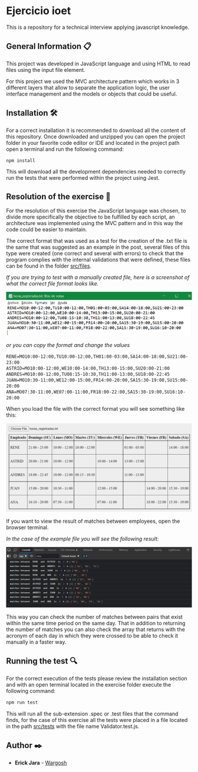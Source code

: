# Ejercicio ioet
 This is a repository for a technical interview applying javascript knowledge.

<!--
## Table of Contents
1. [Información General](#información-general)
2. [Tecnologías](#tecnologías)
3. [Instalación](#instalación)
4. [Colaboradores](#colaboradores)
-->

## General Information 📋

This project was developed in JavaScript language and using HTML to read files using the input file element.

For this project we used the MVC architecture pattern which works in 3 different layers that allow to separate the application logic, the user interface management and the models or objects that could be useful.

## Installation 🛠️

For a correct installation it is recommended to download all the content of this repository. Once downloaded and unzipped you can open the project folder in your favorite code editor or IDE and located in the project path open a terminal and run the following command:

```bash
npm install
```

This will download all the development dependencies needed to correctly run the tests that were performed within the project using Jest.

## Resolution of the exercise 🔨

For the resolution of this exercise the JavaScript language was chosen, to divide more specifically the objective to be fulfilled by each script, an architecture was implemented using the MVC pattern and in this way the code could be easier to maintain.

The correct format that was used as a test for the creation of the .txt file is the same that was suggested as an example in the post, several files of this type were created (one correct and several with errors) to check that the program complies with the internal validations that were defined, these files can be found in the folder [src/files](https://github.com/Wargosh/Ejercicio-Entrevista-ioet/tree/main/src/files).

*If you are trying to test with a manually created file, here is a screenshot of what the correct file format looks like.*

<p align="center">
  <img src="https://github.com/Wargosh/Ejercicio-Entrevista-ioet/blob/main/img_readme/cap-file-01.png?raw=true" alt="Correct format file"/>
</p>

*or you can copy the format and change the values*

```
RENE=MO10:00-12:00,TU10:00-12:00,TH01:00-03:00,SA14:00-18:00,SU21:00-23:00
ASTRID=MO10:00-12:00,WE10:00-14:00,TH13:00-15:00,SU20:00-21:00
ANDRES=MO10:00-12:00,TU08:15-10:30,TH11:00-13:00,SU18:00-22:45
JUAN=MO10:30-11:00,WE12:00-15:00,FR14:00-20:00,SA15:30-19:00,SU15:00-20:00
ANA=MO07:30-11:00,WE07:00-11:00,FR18:00-22:00,SA15:30-19:00,SU16:10-20:00
```

When you load the file with the correct format you will see something like this:

<p align="center">
  <img src="https://github.com/Wargosh/Ejercicio-Entrevista-ioet/blob/main/img_readme/cap-file-02.PNG" alt="Table with employee data"/>
</p>

If you want to view the result of matches between employees, open the browser terminal.

*In the case of the example file you will see the following result:*
<p align="center">
  <img src="https://github.com/Wargosh/Ejercicio-Entrevista-ioet/blob/main/img_readme/cap-test-01.PNG" alt="Result in the web console"/>
</p>

This way you can check the number of matches between pairs that exist within the same time period on the same day. That in addition to returning the number of matches you can also check the array that returns with the acronym of each day in which they were crossed to be able to check it manually in a faster way.

## Running the test 🔍

For the correct execution of the tests please review the installation section and with an open terminal located in the exercise folder execute the following command:

```bash
npm run test
```

This will run all the sub-extension .spec or .test files that the command finds, for the case of this exercise all the tests were placed in a file located in the path [src/tests](https://github.com/Wargosh/Ejercicio-Entrevista-ioet/tree/main/src/test) with the file name Validator.test.js.

## Author ✒️

* **Erick Jara** - [Wargosh](https://github.com/Wargosh)
